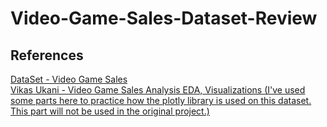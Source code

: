 # Video-Game-Sales-Dataset-Review </br>
## References </br>
[DataSet - Video Game Sales](https://www.kaggle.com/gregorut/videogamesales) </br>
[Vikas Ukani - Video Game Sales Analysis EDA, Visualizations (I've used some parts here to practice how the plotly library is used on this dataset. This part will not be used in the original project.)](https://www.kaggle.com/vikasukani/video-game-sales-eda-visualizations-ml-models) </br>
